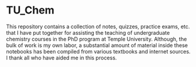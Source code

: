 # TU_Chem
This repository contains a collection of notes, quizzes, practice exams, etc. that I have put together for assisting the teaching of undergraduate chemistry courses in the PhD program at Temple University. 
Although, the bulk of work is my own labor, a substantial amount of material inside these notebooks has been compiled from various textbooks and internet sources. I thank all who have aided me in this process. 




